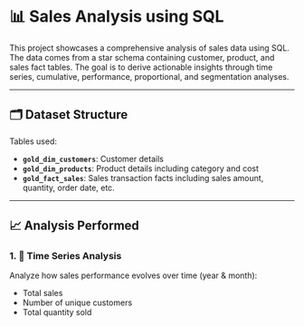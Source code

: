 # 📊 Sales Analysis using SQL

This project showcases a comprehensive analysis of sales data using SQL. The data comes from a star schema containing customer, product, and sales fact tables. The goal is to derive actionable insights through time series, cumulative, performance, proportional, and segmentation analyses.

---

## 🗂️ Dataset Structure

Tables used:
- **`gold_dim_customers`**: Customer details
- **`gold_dim_products`**: Product details including category and cost
- **`gold_fact_sales`**: Sales transaction facts including sales amount, quantity, order date, etc.

---

## 📈 Analysis Performed

### 1. 📅 Time Series Analysis
Analyze how sales performance evolves over time (year & month):
- Total sales
- Number of unique customers
- Total quantity sold
